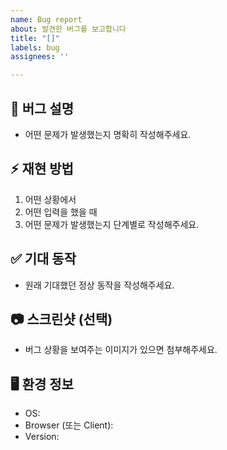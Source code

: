 ```yaml
---
name: Bug report
about: 발견한 버그를 보고합니다
title: "[]"
labels: bug
assignees: ''

---
```


## 📌 버그 설명
- 어떤 문제가 발생했는지 명확히 작성해주세요.

## ⚡ 재현 방법
1. 어떤 상황에서
2. 어떤 입력을 했을 때
3. 어떤 문제가 발생했는지 단계별로 작성해주세요.

## ✅ 기대 동작
- 원래 기대했던 정상 동작을 작성해주세요.

## 📷 스크린샷 (선택)
- 버그 상황을 보여주는 이미지가 있으면 첨부해주세요.

## 🖥 환경 정보
- OS: 
- Browser (또는 Client): 
- Version:
